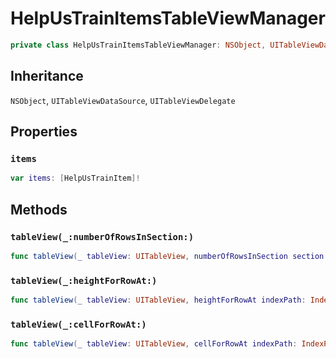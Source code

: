 # HelpUsTrainItemsTableViewManager

``` swift
private class HelpUsTrainItemsTableViewManager: NSObject, UITableViewDataSource, UITableViewDelegate
```

## Inheritance

`NSObject`, `UITableViewDataSource`, `UITableViewDelegate`

## Properties

### `items`

``` swift
var items: [HelpUsTrainItem]!
```

## Methods

### `tableView(_:numberOfRowsInSection:)`

``` swift
func tableView(_ tableView: UITableView, numberOfRowsInSection section: Int) -> Int
```

### `tableView(_:heightForRowAt:)`

``` swift
func tableView(_ tableView: UITableView, heightForRowAt indexPath: IndexPath) -> CGFloat
```

### `tableView(_:cellForRowAt:)`

``` swift
func tableView(_ tableView: UITableView, cellForRowAt indexPath: IndexPath) -> UITableViewCell
```
